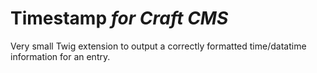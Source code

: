 # Timestamp *for Craft CMS*
Very small Twig extension to output a correctly formatted time/datatime information for an entry.
